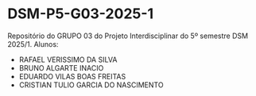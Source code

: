 # DSM-P5-G03-2025-1
Repositório do GRUPO 03 do Projeto Interdisciplinar do 5º semestre DSM 2025/1.
Alunos:
<ul>
<li>RAFAEL VERISSIMO DA SILVA</li>
<li>BRUNO ALGARTE INACIO</li>
<li>EDUARDO VILAS BOAS FREITAS</li>
<li>CRISTIAN TULIO GARCIA DO NASCIMENTO</li>
</ul>
